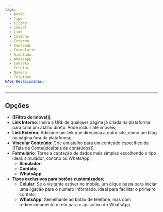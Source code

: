 ```yaml
---
tags:
  - Botão
  - Tipo
  - Filtro
  - Imóvel
  - Link
  - Interno
  - Externo
  - Conteúdo
  - Formulário
  - Simulador
  - WhatsApp
  - Contato
  - Celular
  - Número
  - Telefone
FAQs Relacionadas:
---
```

---
## Opções

- **[[Filtro do Imóvel]]**;
- **Link Interno**: Insira a URL de qualquer página já criada na plataforma para criar um atalho direto. Pode incluir até imóveis;
- **Link Externo**: Adicione um link que direciona a outro site, como um blog ou página fora da plataforma;
- **Vincular Conteúdo**: Crie um atalho para um conteúdo específico da [[Tela de Conteúdos|tela de conteúdos]];
- **Formulário**: Torne a captação de dados mais simples escolhendo o tipo ideal: simulador, contato ou WhatsApp;
	- **Simulador**;
	- **Contato**;
	- **WhatsApp**.
- **Tipos exclusivos para botões customizados**;
	- **Celular**: Se o visitante estiver no mobile, um clique basta para iniciar uma ligação para o número informado. Ideal para facilitar o primeiro contato;
	- **WhatsApp**: Semelhante ao botão de telefone, mas com redirecionamento direto para o aplicativo do WhatsApp.